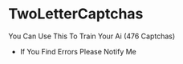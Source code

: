 # TwoLetterCaptchas
You Can Use This To Train Your Ai (476 Captchas)

* If You Find Errors Please Notify Me
